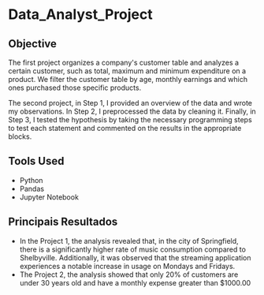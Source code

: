 # Data_Analyst_Project

## Objective
The first project organizes a company's customer table and analyzes a certain customer, such as total, maximum and minimum expenditure on a product. We filter the customer table by age, monthly earnings and which ones purchased those specific products.

The second project, in Step 1, I provided an overview of the data and wrote my observations. In Step 2, I preprocessed the data by cleaning it. Finally, in Step 3, I tested the hypothesis by taking the necessary programming steps to test each statement and commented on the results in the appropriate blocks.

## Tools Used
- Python
- Pandas
- Jupyter Notebook

## Principais Resultados
- In the Project 1, the analysis revealed that, in the city of Springfield, there is a significantly higher rate of music consumption compared to Shelbyville. Additionally, it was observed that the streaming application experiences a notable increase in usage on Mondays and Fridays.
- The Project 2, the analysis showed that only 20% of customers are under 30 years old and have a monthly expense greater than $1000.00
